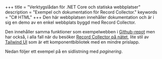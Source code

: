 +++
title = "Verktygslådan för .NET Core och statiska webbplatser"
description = "Exempel och dokumentation för Record Collector."
keywords = "C# HTML"
+++
Den här webbplatsen innehåller dokumentation och är i sig en demo av en enkel webbplats byggd med Record Collector.

Den innehåller samma funktioner som exempelwebben i [Github-repot](https://github.com/krompaco/record-collector) men har också, i alla fall när du besöker [Record Collector på nätet](https://record-collector.net), lite stil av [Tailwind UI](https://tailwindui.com) som är ett komponentbibliotek med en mindre prislapp.

Nedan följer ett exempel på en sidlistning med _paginering_.

